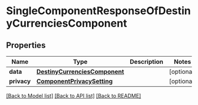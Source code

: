 # SingleComponentResponseOfDestinyCurrenciesComponent

## Properties
Name | Type | Description | Notes
------------ | ------------- | ------------- | -------------
**data** | [**DestinyCurrenciesComponent**](DestinyCurrenciesComponent.md) |  | [optional] 
**privacy** | [**ComponentPrivacySetting**](ComponentPrivacySetting.md) |  | [optional] 

[[Back to Model list]](../README.md#documentation-for-models) [[Back to API list]](../README.md#documentation-for-api-endpoints) [[Back to README]](../README.md)


